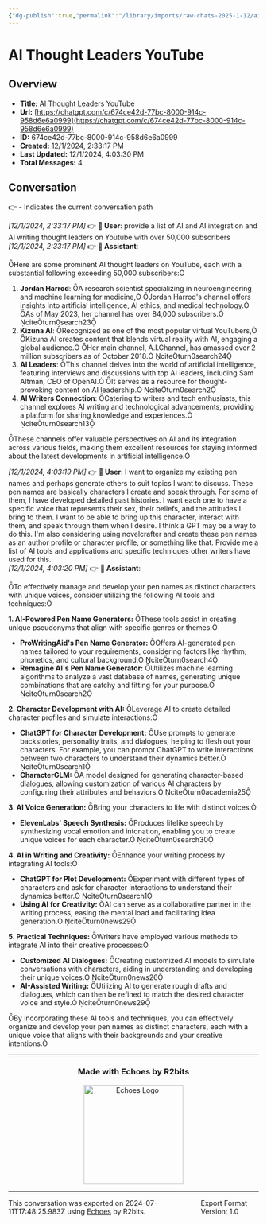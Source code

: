 ```yaml
---
{"dg-publish":true,"permalink":"/library/imports/raw-chats-2025-1-12/ai-thought-leaders-you-tube/"}
---
```


# AI Thought Leaders YouTube

## Overview
- **Title:** AI Thought Leaders YouTube
- **Url:** [https://chatgpt.com/c/674ce42d-77bc-8000-914c-958d6e6a0999](https://chatgpt.com/c/674ce42d-77bc-8000-914c-958d6e6a0999)
- **ID:** 674ce42d-77bc-8000-914c-958d6e6a0999
- **Created:** 12/1/2024, 2:33:17 PM
- **Last Updated:** 12/1/2024, 4:03:30 PM
- **Total Messages:** 4

## Conversation
👉 - Indicates the current conversation path

<i>[12/1/2024, 2:33:17 PM]</i> 👉 <b>👤 User</b>: provide a list of AI and AI integration and AI writing thought leaders on Youtube with over 50,000 subscribers <br>
<i>[12/1/2024, 2:33:17 PM]</i> 👉 <b>🤖 Assistant</b>: 

Here are some prominent AI thought leaders on YouTube, each with a substantial following exceeding 50,000 subscribers:

1. **Jordan Harrod**: A research scientist specializing in neuroengineering and machine learning for medicine, Jordan Harrod's channel offers insights into artificial intelligence, AI ethics, and medical technology. As of May 2023, her channel has over 84,000 subscribers. citeturn0search23
2. **Kizuna AI**: Recognized as one of the most popular virtual YouTubers, Kizuna AI creates content that blends virtual reality with AI, engaging a global audience. Her main channel, A.I.Channel, has amassed over 2 million subscribers as of October 2018. citeturn0search24
3. **AI Leaders**: This channel delves into the world of artificial intelligence, featuring interviews and discussions with top AI leaders, including Sam Altman, CEO of OpenAI. It serves as a resource for thought-provoking content on AI leadership. citeturn0search2
4. **AI Writers Connection**: Catering to writers and tech enthusiasts, this channel explores AI writing and technological advancements, providing a platform for sharing knowledge and experiences. citeturn0search13

These channels offer valuable perspectives on AI and its integration across various fields, making them excellent resources for staying informed about the latest developments in artificial intelligence. <br>

<i>[12/1/2024, 4:03:19 PM]</i> 👉 <b>👤 User</b>: I want to organize my existing pen names and perhaps generate others to suit topics I want to discuss. These pen names are basically characters I create and speak through. For some of them, I have developed detailed past histories. I want each one to have a specific voice that represents their sex, their beliefs, and the attitudes I bring to them. I want to be able to bring up this character, interact with them, and speak through them when I desire. I think a GPT may be a way to do this. I'm also considering using novelcrafter and create these pen names as an author profile or character profile, or something like that. Provide me a list of AI tools and applications and specific techniques other writers have used for this.<br>
<i>[12/1/2024, 4:03:20 PM]</i> 👉 <b>🤖 Assistant</b>: 

To effectively manage and develop your pen names as distinct characters with unique voices, consider utilizing the following AI tools and techniques:

**1. AI-Powered Pen Name Generators:**
These tools assist in creating unique pseudonyms that align with specific genres or themes:

- **ProWritingAid's Pen Name Generator:** Offers AI-generated pen names tailored to your requirements, considering factors like rhythm, phonetics, and cultural background. citeturn0search4
- **Remagine AI's Pen Name Generator:** Utilizes machine learning algorithms to analyze a vast database of names, generating unique combinations that are catchy and fitting for your purpose. citeturn0search2

**2. Character Development with AI:**
Leverage AI to create detailed character profiles and simulate interactions:

- **ChatGPT for Character Development:** Use prompts to generate backstories, personality traits, and dialogues, helping to flesh out your characters. For example, you can prompt ChatGPT to write interactions between two characters to understand their dynamics better. citeturn0search1
- **CharacterGLM:** A model designed for generating character-based dialogues, allowing customization of various AI characters by configuring their attributes and behaviors. citeturn0academia25

**3. AI Voice Generation:**
Bring your characters to life with distinct voices:

- **ElevenLabs' Speech Synthesis:** Produces lifelike speech by synthesizing vocal emotion and intonation, enabling you to create unique voices for each character. citeturn0search30

**4. AI in Writing and Creativity:**
Enhance your writing process by integrating AI tools:

- **ChatGPT for Plot Development:** Experiment with different types of characters and ask for character interactions to understand their dynamics better. citeturn0search1
- **Using AI for Creativity:** AI can serve as a collaborative partner in the writing process, easing the mental load and facilitating idea generation. citeturn0news29

**5. Practical Techniques:**
Writers have employed various methods to integrate AI into their creative processes:

- **Customized AI Dialogues:** Creating customized AI models to simulate conversations with characters, aiding in understanding and developing their unique voices. citeturn0news26
- **AI-Assisted Writing:** Utilizing AI to generate rough drafts and dialogues, which can then be refined to match the desired character voice and style. citeturn0news29

By incorporating these AI tools and techniques, you can effectively organize and develop your pen names as distinct characters, each with a unique voice that aligns with their backgrounds and your creative intentions. <br>

---

<div align="center">

### Made with Echoes by R2bits

<a href="https://echoes.r2bits.com">
  <img src="https://images.squarespace-cdn.com/content/v1/6493af4741c13939d335f0b8/18b27467-2da2-43b7-8d44-234bccf4f462/MINI_ECHOES_LOGO_NORMAL_WHITE_TEXT_SMALL-05-14+%281%29.png?format=300w" alt="Echoes Logo" width="200"/>
</a>

</div>

---

<div style="display: flex; justify-content: space-between;">
  <span>This conversation was exported on 2024-07-11T17:48:25.983Z using <a href="https://echoes.r2bits.com">Echoes</a> by R2bits.</span>
  <span>Export Format Version: 1.0</span>
</div>
